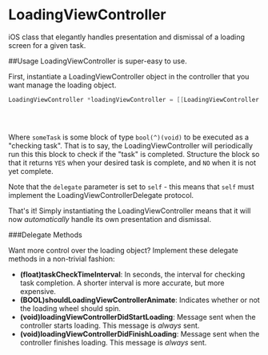 LoadingViewController
=====================

iOS class that elegantly handles presentation and dismissal of a loading screen for a given task.

##Usage
LoadingViewController is super-easy to use.

First, instantiate a LoadingViewController object in the controller that you want manage the loading object.

```objective-c
LoadingViewController *loadingViewController = [[LoadingViewController alloc] initWithNibName:@"LoadingViewController"
                                                                                       bundle:nil
                                                                                     delegate:self
                                                                                         task:someTask];
```
                                                                  
Where `someTask` is some block of type `bool(^)(void)` to be executed as a "checking task". That is to say, the LoadingViewController will
periodically run this this block to check if the "task" is completed. Structure the block so that it returns `YES` when
your desired task is complete, and `NO` when it is not yet complete.

Note that the `delegate` parameter is set to `self` - this means that `self` must implement the
LoadingViewControllerDelegate protocol.

That's it! Simply instantiating the LoadingViewController means that it will now *automatically* handle its own
presentation and dismissal.

###Delegate Methods

Want more control over the loading object? Implement these delegate methods in a non-trivial fashion:

- **(float)taskCheckTimeInterval**: In seconds, the interval for checking task completion. A shorter interval is more
  accurate, but more expensive.
- **(BOOL)shouldLoadingViewControllerAnimate**: Indicates whether or not the loading wheel should spin.
- **(void)loadingViewControllerDidStartLoading**: Message sent when the controller starts loading. This message is
  *always* sent.
- **(void)loadingViewControllerDidFinishLoading**: Message sent when the controller finishes loading. This message is
  *always* sent.
